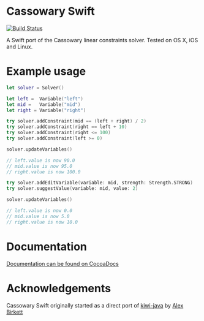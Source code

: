 # Cassowary Swift

[![Build Status](https://travis-ci.org/tribalworldwidelondon/CassowarySwift.svg?branch=master)](https://travis-ci.org/tribalworldwidelondon/CassowarySwift)

A Swift port of the Cassowary linear constraints solver. Tested on OS X, iOS and Linux.

# Example usage


```swift
let solver = Solver()

let left =  Variable("left")
let mid =   Variable("mid")
let right = Variable("right")

try solver.addConstraint(mid == (left + right) / 2)
try solver.addConstraint(right == left + 10)
try solver.addConstraint(right <= 100)
try solver.addConstraint(left >= 0)

solver.updateVariables()

// left.value is now 90.0
// mid.value is now 95.0
// right.value is now 100.0

try solver.addEditVariable(variable: mid, strength: Strength.STRONG)
try solver.suggestValue(variable: mid, value: 2)

solver.updateVariables()

// left.value is now 0.0
// mid.value is now 5.0
// right.value is now 10.0

```

# Documentation
[Documentation can be found on CocoaDocs](http://cocoadocs.org/docsets/Cassowary)

# Acknowledgements
Cassowary Swift originally started as a direct port of [kiwi-java](https://github.com/alexbirkett/kiwi-java) by [Alex Birkett](https://github.com/alexbirkett)
